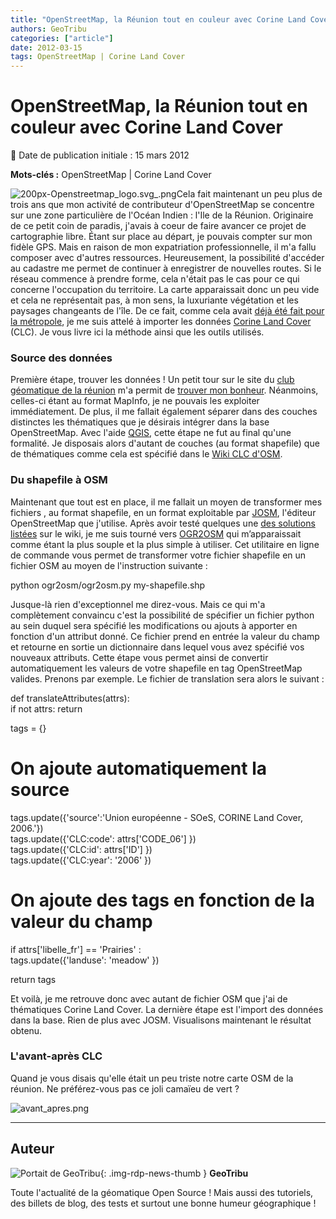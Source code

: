 ```yaml
---
title: "OpenStreetMap, la Réunion tout en couleur avec Corine Land Cover"
authors: GeoTribu
categories: ["article"]
date: 2012-03-15
tags: OpenStreetMap | Corine Land Cover
---
```


# OpenStreetMap, la Réunion tout en couleur avec Corine Land Cover

:calendar: Date de publication initiale : 15 mars 2012

**Mots-clés :** OpenStreetMap | Corine Land Cover

![200px-Openstreetmap_logo.svg_.png](http://geotribu.net/sites/default/files/Tuto/img/Blog/OSM/200px-Openstreetmap_logo.svg_.png)Cela fait maintenant un peu plus de trois ans que mon activité de contributeur d'OpenStreetMap se concentre sur une zone particulière de l'Océan Indien : l'Ile de la Réunion. Originaire de ce petit coin de paradis, j'avais à coeur de faire avancer ce projet de cartographie libre. Étant sur place au départ, je pouvais compter sur mon fidèle GPS. Mais en raison de mon expatriation professionnelle, il m'a fallu composer avec d'autres ressources. Heureusement, la possibilité d'accéder au cadastre me permet de continuer à enregistrer de nouvelles routes. Si le réseau commence à prendre forme, cela n'était pas le cas pour ce qui concerne l'occupation du territoire. La carte apparaissait donc un peu vide et cela ne représentait pas, à mon sens, la luxuriante végétation et les paysages changeants de l'île. De ce fait, comme cela avait [déjà été fait pour la métropole](https://wiki.openstreetmap.org/wiki/FR:Corine_Land_Cover), je me suis attelé à importer les données [Corine Land Cover](https://fr.wikipedia.org/wiki/Corine_Land_Cover) (CLC). Je vous livre ici la méthode ainsi que les outils utilisés.

### Source des données

Première étape, trouver les données ! Un petit tour sur le site du [club géomatique de la réunion](http://clubgeomatique.agorah.com) m'a permit de [trouver mon bonheur](http://clubgeomatique.agorah.com/clubgeomatique/index.php/les-projets-reunionnais-lies-aux-sig-et-a-la-geomatique/401-corine-land-cover-reunion-2000-a-2006.html). Néanmoins, celles-ci étant au format MapInfo, je ne pouvais les exploiter immédiatement. De plus, il me fallait également séparer dans des couches distinctes les thématiques que je désirais intégrer dans la base OpenStreetMap. Avec l'aide [QGIS](https://www.qgis.org/), cette étape ne fut au final qu'une formalité. Je disposais alors d'autant de couches (au format shapefile) que de thématiques comme cela est spécifié dans le [Wiki CLC d'OSM](https://wiki.openstreetmap.org/wiki/WikiProject_France/Corine_Land_Cover/Nomenclature).

### Du shapefile à OSM

Maintenant que tout est en place, il me fallait un moyen de transformer mes fichiers , au format shapefile, en un format exploitable par [JOSM](http://josm.openstreetmap.de/), l'éditeur OpenStreetMap que j'utilise. Après avoir testé quelques une [des solutions listées](https://wiki.openstreetmap.org/wiki/Import/Shapefile#Conversion_to_osm_format) sur le wiki, je me suis tourné vers [OGR2OSM](https://wiki.openstreetmap.org/wiki/Ogr2osm) qui m’apparaissait comme étant la plus souple et la plus simple à utiliser. Cet utilitaire en ligne de commande vous permet de transformer votre fichier shapefile en un fichier OSM au moyen de l'instruction suivante :

python ogr2osm/ogr2osm.py my-shapefile.shp  

Jusque-là rien d'exceptionnel me direz-vous. Mais ce qui m'a complètement convaincu c'est la possibilité de spécifier un fichier python au sein duquel sera spécifié les modifications ou ajouts à apporter en fonction d'un attribut donné. Ce fichier prend en entrée la valeur du champ et retourne en sortie un dictionnaire dans lequel vous avez spécifié vos nouveaux attributs. Cette étape vous permet ainsi de convertir automatiquement les valeurs de votre shapefile en tag OpenStreetMap valides. Prenons par exemple. Le fichier de translation sera alors le suivant :

def translateAttributes(attrs):  
if not attrs: return

tags = {}

# On ajoute automatiquement la source  

tags.update({'source':'Union européenne - SOeS, CORINE Land Cover, 2006.'})  
tags.update({'CLC:code': attrs['CODE\_06'] })  
tags.update({'CLC:id': attrs['ID'] })  
tags.update({'CLC:year': '2006' })

# On ajoute des tags en fonction de la valeur du champ  

if attrs['libelle\_fr'] == 'Prairies' :  
tags.update({'landuse': 'meadow' })

return tags  

Et voilà, je me retrouve donc avec autant de fichier OSM que j'ai de thématiques Corine Land Cover. La dernière étape est l'import des données dans la base. Rien de plus avec JOSM. Visualisons maintenant le résultat obtenu.

### L'avant-après CLC

Quand je vous disais qu'elle était un peu triste notre carte OSM de la réunion. Ne préférez-vous pas ce joli camaïeu de vert ?

![avant_apres.png](http://geotribu.net/sites/default/files/Tuto/img/Blog/divers/avant_apres.png)

----

## Auteur

![Portait de GeoTribu](https://cdn.geotribu.fr/img/internal/charte/geotribu_logo_64x64.png){: .img-rdp-news-thumb }
**GeoTribu**

Toute l'actualité de la géomatique Open Source ! Mais aussi des tutoriels, des billets de blog, des tests et surtout une bonne humeur géographique !
